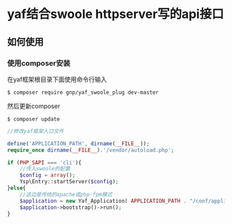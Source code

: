 # yaf结合swoole httpserver写的api接口


## 如何使用

### 使用composer安装

在yaf框架根目录下面使用命令行输入
```
$ composer require gnp/yaf_swoole_plug dev-master 
```

然后更新composer
```
$ composer update
```

```php
//修改yaf框架入口文件

define('APPLICATION_PATH', dirname(__FILE__));
require_once dirname(__FILE__).'/vendor/autoload.php';

if (PHP_SAPI === 'cli'){
    //传入swoole的配置
	$config = array();
   	Ysp\Entry::startServer($config);
}else{
    //这边是传统的apache或php-fpm模式
	$application = new Yaf_Application( APPLICATION_PATH . "/conf/application.ini");
	$application->bootstrap()->run();
}


```
